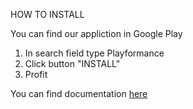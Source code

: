 HOW TO INSTALL

You can find our appliction in Google Play
1. In search field type Playformance
2. Click button "INSTALL"
3. Profit

You can find documentation [here](https://users.metropolia.fi/~evgeniim/Playformance_JavaDoc/)

